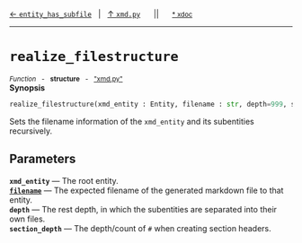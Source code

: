 [&#8592; `entity_has_subfile`](xmd.py--entity_has_subfile.md)&nbsp;&nbsp;&nbsp;|&nbsp;&nbsp;&nbsp;[&#8593; `xmd.py`](xmd.py.md)&nbsp;&nbsp;&nbsp;&nbsp;&nbsp;&nbsp;||&nbsp;&nbsp;&nbsp;&nbsp;&nbsp;&nbsp;<small>[\* xdoc](../xdoc/xmd.py.xmd#L241)</small>
***

# `realize_filestructure`
<small>*Function* &nbsp; - &nbsp; **structure** &nbsp; - &nbsp; ["xmd.py"](../xmd.py)</small>  
**Synopsis**

```python
realize_filestructure(xmd_entity : Entity, filename : str, depth=999, section_depth=1)
```

Sets the filename information of the `xmd_entity` and its
subentities recursively.


## Parameters
**`xmd_entity`** &#8213; The root entity.  
**[`filename`](xmd.py--realize_filestructure--filename.md)** &#8213; The expected filename of the generated markdown file to that entity.  
**`depth`** &#8213; The rest depth, in which the subentities are separated into their own files.  
**`section_depth`** &#8213; The depth/count of `#` when creating section headers.  
